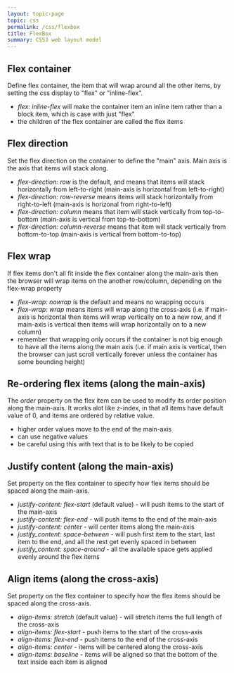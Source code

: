 ```yaml
---
layout: topic-page
topic: css
permalink: /css/flexbox
title: FlexBox
summary: CSS3 web layout model
---
```



## Flex container

Define flex container, the item that will wrap around all the other items, by setting the css display to "flex" or "inline-flex". 
* _flex: inline-flex_ will make the container item an inline item rather than a block item, which is case with just "flex"
* the children of the flex container are called the flex items

## Flex direction

Set the flex direction on the container to define the "main" axis. Main axis is the axis that items will stack along.
* _flex-direction: row_ is the default, and means that items will stack horizontally from left-to-right (main-axis is horizontal from left-to-right)
* _flex-direction: row-reverse_ means items will stack horizontally from right-to-left (main-axis is horizonal from right-to-left)
* _flex-direction: column_ means that item will stack vertically from top-to-bottom (main-axis is vertical from top-to-bottom)
* _flex-direction: column-reverse_ means that item will stack vertically from bottom-to-top (main-axis is vertical from bottom-to-top)

## Flex wrap

If flex items don't all fit inside the flex container along the main-axis then the browser will wrap items on the another row/column, depending on the flex-wrap property
* _flex-wrap: nowrap_ is the default and means no wrapping occurs
* _flex-wrap: wrap_ means items will wrap along the cross-axis (i.e. if main-axis is horizontal then items will wrap vertically on to a new row, and if main-axis is vertical then items will wrap horizontally on to a new column)
* remember that wrapping only occurs if the container is not big enough to have all the items along the main axis (i.e. if main axis is vertical, then the browser can just scroll vertically forever unless the container has some bounding height)

## Re-ordering flex items (along the main-axis)

The _order_ property on the flex item can be used to modify its order position along the main-axis. It works alot like z-index, in that all items have default value of 0, and items are ordered by relative value.
* higher order values move to the end of the main-axis
* can use negative values
* be careful using this with text that is to be likely to be copied

## Justify content (along the main-axis)

Set property on the flex container to specify how flex items should be spaced along the main-axis.
* _justify-content: flex-start_ (default value) - will push items to the start of the main-axis
* _justify-content: flex-end_ - will push items to the end of the main-axis
* _justify-content: center_ - will center items along the main-axis
* _justify_content: space-between_ - will push first item to the start, last item to the end, and all the rest get evenly spaced in between
* _justify_content: space-around_ - all the available space gets applied evenly around the flex items

## Align items (along the cross-axis)

Set property on the flex container to specify how the flex items should be spaced along the cross-axis.
* _align-items: stretch_ (default value) - will stretch items the full length of the cross-axis
* _align-items: flex-start_ - push items to the start of the cross-axis
* _align-items: flex-end_ - push items to the end of the cross-axis
* _align-items: center_ - items will be centered along the cross-axis
* _align-items: baseline_ - items will be aligned so that the bottom of the text inside each item is aligned
